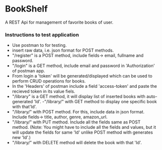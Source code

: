 # BookShelf
A REST Api for management of favorite books of user.

### Instructions to test application
- Use postman to for testing.
- insert raw data, i.e. json format for POST methods.
- "/register" is a POST method, include fields-> email, fullname and password.
- "/login" is a GET method, include email and password in 'Authorization' of postman app.
- From login a 'token' will be generated/displayed which can be used to perform CRUD operations for books.
- In the 'Headers' of postman include a field 'access-token' and paste the recieved token in its value fiels.
- "/library" is a GET method, it will display list of inserted books with auto-generated 'Id'.
-"/library/<book-id>" with GET method to display one specific book with that'Id'. 
- "/library/<book-id>" with POST method. For this, include data in json format. Include fields-> title, author, genre, amazon_url.
- "/library/<book-id>" with PUT method. Include all the fields same as POST method.
  (Note: You might have to include all the fields and values, but it will update the fields for same 'Id' unlike POST method with generates    new 'Id'.)
- "/library/<book-id>" with DELETE method will delete the book with that 'Id'.
